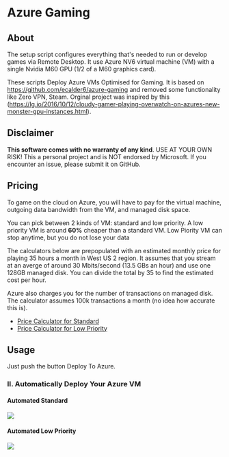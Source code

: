 # Azure Gaming 
## About
The setup script configures everything that's needed to run or develop games via Remote Desktop. It use Azure NV6 virtual machine (VM) with a single Nvidia M60 GPU (1/2 of a M60 graphics card).

These scripts Deploy Azure VMs Optimised for Gaming. It is based on https://github.com/ecalder6/azure-gaming and removed some functionality like Zero VPN, Steam. 
Orginal project was inspired by this (https://lg.io/2016/10/12/cloudy-gamer-playing-overwatch-on-azures-new-monster-gpu-instances.html).


## Disclaimer
**This software comes with no warranty of any kind**. USE AT YOUR OWN RISK! This a personal project and is NOT endorsed by Microsoft. If you encounter an issue, please submit it on GitHub.


## Pricing
To game on the cloud on Azure, you will have to pay for the virtual machine, outgoing data bandwidth from the VM, and managed disk space. 

You can pick between 2 kinds of VM: standard and low priority. A low priority VM is around **60%** cheaper than a standard VM. 
Low Piority VM can stop anytime, but you do not lose your data

The calculators below are prepopulated with an estimated monthly price for playing 35 hours a month in West US 2 region. It assumes that you stream at an averge of around 30 Mbits/second (13.5 GBs an hour) and use one 128GB managed disk. You can divide the total by 35 to find the estimated cost per hour.

Azure also charges you for the number of transactions on managed disk. The calculator assumes 100k transactions a month (no idea how accurate this is).

* [Price Calculator for Standard](https://azure.com/e/5479babbd37e46b68730b27e9fd1a641)
* [Price Calculator for Low Priority](https://azure.com/e/f0e1298bc0984f178ba002d3316d9974)


## Usage
Just push the button Deploy To Azure.

### II. Automatically Deploy Your Azure VM
#### Automated Standard
<a href="https://portal.azure.com/#create/Microsoft.Template/uri/https%3A%2F%2Fraw.githubusercontent.com%2FMariuszFerdyn6%2Fazure-gaming%2Fmaster%2FStandard.json" target="_blank">
    <img src="http://azuredeploy.net/deploybutton.png"/>
</a>

#### Automated Low Priority
<a href="https://portal.azure.com/#create/Microsoft.Template/uri/https%3A%2F%2Fraw.githubusercontent.com%2FMariuszFerdyn6%2Fazure-gaming%2Fmaster%2FLowPri.json" target="_blank">
    <img src="http://azuredeploy.net/deploybutton.png"/>
</a>
